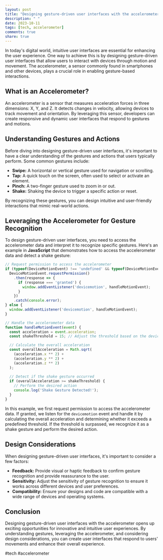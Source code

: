 ```yaml
---
layout: post
title: "Designing gesture-driven user interfaces with the accelerometer"
description: " "
date: 2023-10-11
tags: [tech, accelerometer]
comments: true
share: true
---
```


In today's digital world, intuitive user interfaces are essential for enhancing the user experience. One way to achieve this is by designing gesture-driven user interfaces that allow users to interact with devices through motion and movement. The accelerometer, a sensor commonly found in smartphones and other devices, plays a crucial role in enabling gesture-based interactions.

## What is an Accelerometer?

An accelerometer is a sensor that measures acceleration forces in three dimensions: X, Y, and Z. It detects changes in velocity, allowing devices to track movement and orientation. By leveraging this sensor, developers can create responsive and dynamic user interfaces that respond to gestures and motions.

## Understanding Gestures and Actions

Before diving into designing gesture-driven user interfaces, it's important to have a clear understanding of the gestures and actions that users typically perform. Some common gestures include:

* **Swipe:** A horizontal or vertical gesture used for navigation or scrolling.
* **Tap:** A quick touch on the screen, often used to select or activate an element.
* **Pinch:** A two-finger gesture used to zoom in or out.
* **Shake:** Shaking the device to trigger a specific action or reset.

By recognizing these gestures, you can design intuitive and user-friendly interactions that mimic real-world actions.

## Leveraging the Accelerometer for Gesture Recognition

To design gesture-driven user interfaces, you need to access the accelerometer data and interpret it to recognize specific gestures. Here's an example in **JavaScript** that demonstrates how to access the accelerometer data and detect a shake gesture:

```javascript
// Request permission to access the accelerometer
if (typeof(DeviceMotionEvent) !== 'undefined' && typeof(DeviceMotionEvent.requestPermission) === 'function') {
  DeviceMotionEvent.requestPermission()
    .then(response => {
      if (response === 'granted') {
        window.addEventListener('devicemotion', handleMotionEvent);
      }
    })
    .catch(console.error);
} else {
  window.addEventListener('devicemotion', handleMotionEvent);
}

// Handle the accelerometer data
function handleMotionEvent(event) {
  const acceleration = event.acceleration;
  const shakeThreshold = 15; // Adjust the threshold based on the device sensitivity

  // Calculate the overall acceleration
  const overallAcceleration = Math.sqrt(
    (acceleration.x ** 2) +
    (acceleration.y ** 2) +
    (acceleration.z ** 2)
  );
  
  // Detect if the shake gesture occurred
  if (overallAcceleration >= shakeThreshold) {
    // Perform the desired action
    console.log('Shake Gesture Detected!');
  }
}
```

In this example, we first request permission to access the accelerometer data. If granted, we listen for the `devicemotion` event and handle it by calculating the overall acceleration and determining whether it exceeds a predefined threshold. If the threshold is surpassed, we recognize it as a shake gesture and perform the desired action.

## Design Considerations

When designing gesture-driven user interfaces, it's important to consider a few factors:

* **Feedback:** Provide visual or haptic feedback to confirm gesture recognition and provide reassurance to the user.
* **Sensitivity:** Adjust the sensitivity of gesture recognition to ensure it works across different devices and user preferences.
* **Compatibility:** Ensure your designs and code are compatible with a wide range of devices and operating systems.

## Conclusion

Designing gesture-driven user interfaces with the accelerometer opens up exciting opportunities for innovative and intuitive user experiences. By understanding gestures, leveraging the accelerometer, and considering design considerations, you can create user interfaces that respond to users' movements and enhance their overall experience.

#tech #accelerometer